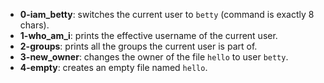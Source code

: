- **0-iam_betty**: switches the current user to `betty` (command is exactly 8 chars).
- **1-who_am_i**: prints the effective username of the current user.
- **2-groups**: prints all the groups the current user is part of.
- **3-new_owner**: changes the owner of the file `hello` to user `betty`.
- **4-empty**: creates an empty file named `hello`.
